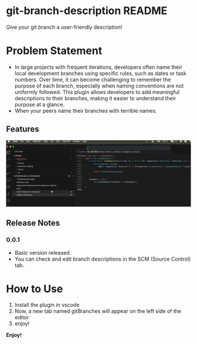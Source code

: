 # git-branch-description README

Give your git branch a user-friendly description!


# Problem Statement
- In large projects with frequent iterations, developers often name their local development branches using specific rules, such as dates or task numbers. Over time, it can become challenging to remember the purpose of each branch, especially when naming conventions are not uniformly followed. This plugin allows developers to add meaningful descriptions to their branches, making it easier to understand their purpose at a glance.
- When your peers name their branches with terrible names.

## Features

![feature](assets/desc.gif)


## Release Notes

### 0.0.1

- Basic version released.
- You can check and edit branch descriptions in the SCM (Source Control) tab.

# How to Use

1. Install the plugin in vscode 
2. Now, a new tab named gitBranches will appear on the left side of the editor
3. enjoy!


**Enjoy!**

